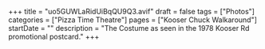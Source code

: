 +++
title = "uo5GUWLaRidUiBqQU9Q3.avif"
draft = false
tags = ["Photos"]
categories = ["Pizza Time Theatre"]
pages = ["Kooser Chuck Walkaround"]
startDate = ""
description = "The Costume as seen in the 1978 Kooser Rd promotional postcard."
+++
